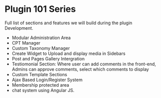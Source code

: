 # Plugin 101 Series


Full list of sections and features we will build during the plugin Development.

* Modular Administration Area
* CPT Manager
* Custom Taxonomy Manager
* Create Widget to Upload and display media in Sidebars
* Post and Pages Gallery Intergration
* Testiomonial Section: Where user can add comments in the front-end, Admins can approve comments, select which comments to display
* Custom Template Sections
* Ajax Based Login/Register System
* Membership protected area
* chat system  using Angular JS.